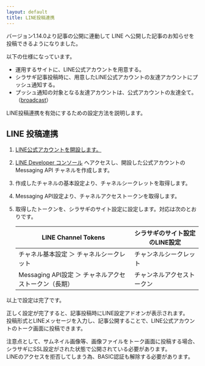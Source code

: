 ```yaml
---
layout: default
title: LINE投稿連携
---
```


バージョン1.14.0より記事の公開に連動して LINE へ公開した記事のお知らせを投稿できるようになりました。

以下の仕様になっています。
 - 運用するサイトに、LINE公式アカウントを用意する。
 - シラサギ記事投稿時に、用意したLINE公式アカウントの友達アカウントにプッシュ通知する。
 - プッシュ通知の対象となる友達アカウントは、公式アカウントの友達全て。（[broadcast](https://developers.line.biz/ja/reference/messaging-api/#send-broadcast-message)）

LINE投稿連携を有効にするための設定方法を説明します。

## LINE 投稿連携

1. [LINE公式アカウントを開設します。](https://www.linebiz.com/jp/signup/)
2. [LINE Developer コンソール](https://developers.line.biz/console/) へアクセスし、開設した公式アカウントの Messaging API チャネルを作成します。
3. 作成したチャネルの基本設定より、チャネルシークレットを取得します。
4. Messaging API設定より、チャネルアクセストークンを取得します。
5. 取得したトークンを、シラサギのサイト設定に設定します。対応は次のとおりです。

   | LINE Channel Tokens | シラサギのサイト設定のLINE設定 |
   |--------------------------------|-----------------------------------|
   | チャネル基本設定 ＞ チャネルシークレット | チャンネルシークレット |
   | Messaging API設定 ＞ チャネルアクセストークン（長期）| チャンネルアクセストークン |

以上で設定は完了です。

正しく設定が完了すると、記事投稿時にLINE設定アドオンが表示されます。<br>
投稿形式とLINEメッセージを入力し、記事公開することで、LINE公式アカウントのトーク画面に投稿できます。

注意点として、サムネイル画像等、画像ファイルをトーク画面に投稿する場合、シラサギにSSL設定がされた状態で公開されている必要があります。<br>
LINEのアクセスを拒否してしまう為、BASIC認証も解除する必要があります。
